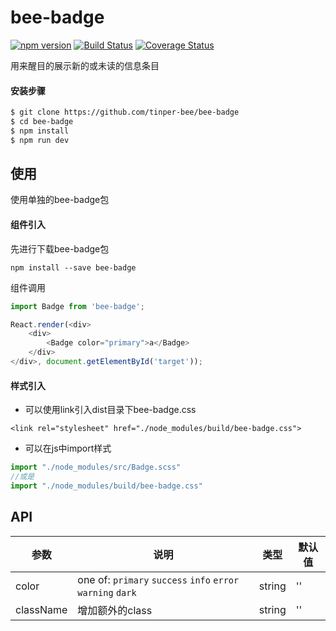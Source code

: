 # bee-badge 
[![npm version](https://img.shields.io/npm/v/bee-badge.svg)](https://www.npmjs.com/package/bee-badge)
[![Build Status](https://img.shields.io/travis/tinper-bee/bee-badge/master.svg)](https://travis-ci.org/tinper-bee/bee-badge)
[![Coverage Status](https://coveralls.io/repos/github/tinper-bee/bee-badge/badge.svg?branch=master)](https://coveralls.io/github/tinper-bee/bee-badge?branch=master)


用来醒目的展示新的或未读的信息条目

#### 安装步骤

```sh
$ git clone https://github.com/tinper-bee/bee-badge
$ cd bee-badge
$ npm install
$ npm run dev
```

## 使用
使用单独的bee-badge包
#### 组件引入
先进行下载bee-badge包

```
npm install --save bee-badge
```
组件调用
```js
import Badge from 'bee-badge';

React.render(<div>
    <div>
        <Badge color="primary">a</Badge>
    </div>
</div>, document.getElementById('target'));

```
#### 样式引入
- 可以使用link引入dist目录下bee-badge.css
```
<link rel="stylesheet" href="./node_modules/build/bee-badge.css">
```
- 可以在js中import样式
```js
import "./node_modules/src/Badge.scss"
//或是
import "./node_modules/build/bee-badge.css"
```


## API
|参数|说明|类型|默认值|
|---|----|---|------|
|color|one of: `primary` `success` `info` `error`  `warning` `dark`|string|''|
|className|增加额外的class|string|''|

